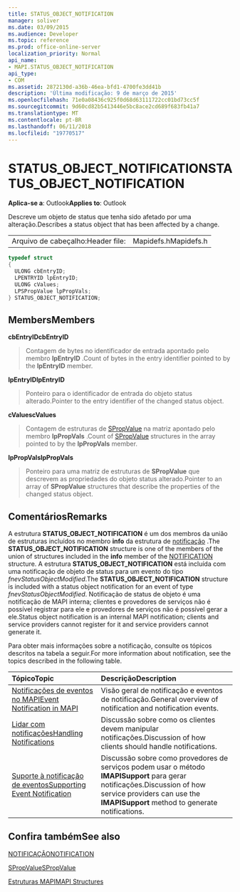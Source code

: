 ```yaml
---
title: STATUS_OBJECT_NOTIFICATION
manager: soliver
ms.date: 03/09/2015
ms.audience: Developer
ms.topic: reference
ms.prod: office-online-server
localization_priority: Normal
api_name:
- MAPI.STATUS_OBJECT_NOTIFICATION
api_type:
- COM
ms.assetid: 2872130d-a36b-46ea-bfd1-4700fe3dd41b
description: 'Última modificação: 9 de março de 2015'
ms.openlocfilehash: 71e0a08436c925f0d68d63111722cc01bd73cc5f
ms.sourcegitcommit: 9d60cd82b5413446e5bc8ace2cd689f683fb41a7
ms.translationtype: MT
ms.contentlocale: pt-BR
ms.lasthandoff: 06/11/2018
ms.locfileid: "19770517"
---
```

# <a name="statusobjectnotification"></a><span data-ttu-id="1795f-103">STATUS_OBJECT_NOTIFICATION</span><span class="sxs-lookup"><span data-stu-id="1795f-103">STATUS_OBJECT_NOTIFICATION</span></span>

  
  
<span data-ttu-id="1795f-104">**Aplica-se a**: Outlook</span><span class="sxs-lookup"><span data-stu-id="1795f-104">**Applies to**: Outlook</span></span> 
  
<span data-ttu-id="1795f-105">Descreve um objeto de status que tenha sido afetado por uma alteração.</span><span class="sxs-lookup"><span data-stu-id="1795f-105">Describes a status object that has been affected by a change.</span></span> 
  
|||
|:-----|:-----|
|<span data-ttu-id="1795f-106">Arquivo de cabeçalho:</span><span class="sxs-lookup"><span data-stu-id="1795f-106">Header file:</span></span>  <br/> |<span data-ttu-id="1795f-107">Mapidefs.h</span><span class="sxs-lookup"><span data-stu-id="1795f-107">Mapidefs.h</span></span>  <br/> |
   
```cpp
typedef struct
{
  ULONG cbEntryID;
  LPENTRYID lpEntryID;
  ULONG cValues;
  LPSPropValue lpPropVals;
} STATUS_OBJECT_NOTIFICATION;

```

## <a name="members"></a><span data-ttu-id="1795f-108">Members</span><span class="sxs-lookup"><span data-stu-id="1795f-108">Members</span></span>

 <span data-ttu-id="1795f-109">**cbEntryID**</span><span class="sxs-lookup"><span data-stu-id="1795f-109">**cbEntryID**</span></span>
  
> <span data-ttu-id="1795f-110">Contagem de bytes no identificador de entrada apontado pelo membro **lpEntryID** .</span><span class="sxs-lookup"><span data-stu-id="1795f-110">Count of bytes in the entry identifier pointed to by the **lpEntryID** member.</span></span> 
    
 <span data-ttu-id="1795f-111">**lpEntryID**</span><span class="sxs-lookup"><span data-stu-id="1795f-111">**lpEntryID**</span></span>
  
> <span data-ttu-id="1795f-112">Ponteiro para o identificador de entrada do objeto status alterado.</span><span class="sxs-lookup"><span data-stu-id="1795f-112">Pointer to the entry identifier of the changed status object.</span></span>
    
 <span data-ttu-id="1795f-113">**cValues**</span><span class="sxs-lookup"><span data-stu-id="1795f-113">**cValues**</span></span>
  
> <span data-ttu-id="1795f-114">Contagem de estruturas de [SPropValue](spropvalue.md) na matriz apontado pelo membro **lpPropVals** .</span><span class="sxs-lookup"><span data-stu-id="1795f-114">Count of [SPropValue](spropvalue.md) structures in the array pointed to by the **lpPropVals** member.</span></span> 
    
 <span data-ttu-id="1795f-115">**lpPropVals**</span><span class="sxs-lookup"><span data-stu-id="1795f-115">**lpPropVals**</span></span>
  
> <span data-ttu-id="1795f-116">Ponteiro para uma matriz de estruturas de **SPropValue** que descrevem as propriedades do objeto status alterado.</span><span class="sxs-lookup"><span data-stu-id="1795f-116">Pointer to an array of **SPropValue** structures that describe the properties of the changed status object.</span></span> 
    
## <a name="remarks"></a><span data-ttu-id="1795f-117">Comentários</span><span class="sxs-lookup"><span data-stu-id="1795f-117">Remarks</span></span>

<span data-ttu-id="1795f-118">A estrutura **STATUS_OBJECT_NOTIFICATION** é um dos membros da união de estruturas incluídos no membro **info** da estrutura de [notificação](notification.md) .</span><span class="sxs-lookup"><span data-stu-id="1795f-118">The **STATUS_OBJECT_NOTIFICATION** structure is one of the members of the union of structures included in the **info** member of the [NOTIFICATION](notification.md) structure.</span></span> <span data-ttu-id="1795f-119">A estrutura **STATUS_OBJECT_NOTIFICATION** está incluída com uma notificação de objeto de status para um evento do tipo _fnevStatusObjectModified_.</span><span class="sxs-lookup"><span data-stu-id="1795f-119">The **STATUS_OBJECT_NOTIFICATION** structure is included with a status object notification for an event of type  _fnevStatusObjectModified_.</span></span> <span data-ttu-id="1795f-120">Notificação de status de objeto é uma notificação de MAPI interna; clientes e provedores de serviços não é possível registrar para ele e provedores de serviços não é possível gerar a ele.</span><span class="sxs-lookup"><span data-stu-id="1795f-120">Status object notification is an internal MAPI notification; clients and service providers cannot register for it and service providers cannot generate it.</span></span>
  
<span data-ttu-id="1795f-121">Para obter mais informações sobre a notificação, consulte os tópicos descritos na tabela a seguir.</span><span class="sxs-lookup"><span data-stu-id="1795f-121">For more information about notification, see the topics described in the following table.</span></span>
  
|<span data-ttu-id="1795f-122">**Tópico**</span><span class="sxs-lookup"><span data-stu-id="1795f-122">**Topic**</span></span>|<span data-ttu-id="1795f-123">**Descrição**</span><span class="sxs-lookup"><span data-stu-id="1795f-123">**Description**</span></span>|
|:-----|:-----|
|[<span data-ttu-id="1795f-124">Notificações de eventos no MAPI</span><span class="sxs-lookup"><span data-stu-id="1795f-124">Event Notification in MAPI</span></span>](event-notification-in-mapi.md) <br/> |<span data-ttu-id="1795f-125">Visão geral de notificação e eventos de notificação.</span><span class="sxs-lookup"><span data-stu-id="1795f-125">General overview of notification and notification events.</span></span>  <br/> |
|[<span data-ttu-id="1795f-126">Lidar com notificações</span><span class="sxs-lookup"><span data-stu-id="1795f-126">Handling Notifications</span></span>](handling-notifications.md) <br/> |<span data-ttu-id="1795f-127">Discussão sobre como os clientes devem manipular notificações.</span><span class="sxs-lookup"><span data-stu-id="1795f-127">Discussion of how clients should handle notifications.</span></span>  <br/> |
|[<span data-ttu-id="1795f-128">Suporte à notificação de eventos</span><span class="sxs-lookup"><span data-stu-id="1795f-128">Supporting Event Notification</span></span>](supporting-event-notification.md) <br/> |<span data-ttu-id="1795f-129">Discussão sobre como provedores de serviços podem usar o método **IMAPISupport** para gerar notificações.</span><span class="sxs-lookup"><span data-stu-id="1795f-129">Discussion of how service providers can use the **IMAPISupport** method to generate notifications.</span></span>  <br/> |
   
## <a name="see-also"></a><span data-ttu-id="1795f-130">Confira também</span><span class="sxs-lookup"><span data-stu-id="1795f-130">See also</span></span>



[<span data-ttu-id="1795f-131">NOTIFICAÇÃO</span><span class="sxs-lookup"><span data-stu-id="1795f-131">NOTIFICATION</span></span>](notification.md)
  
[<span data-ttu-id="1795f-132">SPropValue</span><span class="sxs-lookup"><span data-stu-id="1795f-132">SPropValue</span></span>](spropvalue.md)


[<span data-ttu-id="1795f-133">Estruturas MAPI</span><span class="sxs-lookup"><span data-stu-id="1795f-133">MAPI Structures</span></span>](mapi-structures.md)

